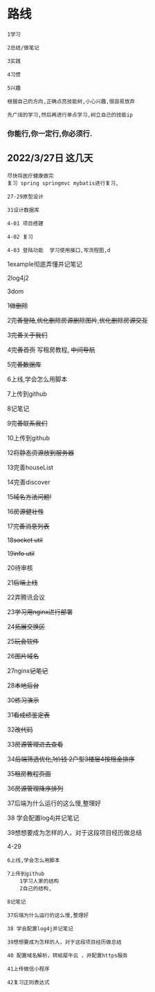 # 路线

```
1学习

2总结/做笔记

3实践

4习惯

5兴趣

根据自己的方向,正确点亮技能树,小心兴趣,很容易放弃

先广阔的学习,然后再进行单点学习,树立自己的技能ip
```

### 你能行,你一定行,你必须行.

## 2022/3/27日 这几天

```
尽快将医疗健康做完
复习 spring springmvc mybatis进行复习,
```

```
27-29原型设计
```

```
31设计数据库
```

```
4-01 项目搭建
```

```
4-02 复习
```

```
4-03 登陆功能  学习使用接口,写流程图,d
```

1example彻底弄懂并记笔记

2log4j2

3dom

1~~做删除~~

2~~完善登陆~~,~~优化删除房源删除图片~~,~~优化删除房源交互~~

3~~完善关于我们~~

4~~完善首页~~ 写租房教程, ~~中间导航~~

5~~完善数据库~~

6上线,学会怎么用脚本

7上传到github

8记笔记

9~~完善联系我们~~

10上传到github

12~~将静态资源放到服务器~~

13完善houseList

14完善discover

15~~域名方法问题!~~

16~~房源健壮性~~

17~~完善消息列表~~

18~~socket util~~

19~~info util~~

20待审核

21~~后端上线~~

22弄腾讯会议

23~~学习用nginx进行部署~~

24~~拓展交换区~~

25~~玩会软件~~

26~~图片域名~~

27nginx~~记笔记~~

28~~本地后台~~

30~~练习演示~~

31~~看成绩鉴定表~~

32~~改代码~~

33~~房源管理进去查看~~

34~~后端筛选优化,1价钱 2户型3楼层4按租金排序~~

35~~租房教程页面~~

36~~房源管理降序排列~~

37后端为什么运行的这么慢,整理好

38 学会配置log4j并记笔记

39想想要成为怎样的人，对于这段项目经历做总结

4-29

```
6上线,学会怎么用脚本

7上传到github
	1学习人家的结构
	2自己的结构,

8记笔记

37后端为什么运行的这么慢,整理好

38 学会配置log4j并记笔记

39想想要成为怎样的人，对于这段项目经历做总结

40 配置域名解析，转給犀牛云 ，并配置https服务

41上传微信小程序

42复习正则表达式
```

